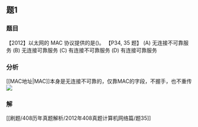 ## 题1
### 题目
【2012】以太网的 MAC 协议提供的是()。 【P34, 35 题】
(A) 无连接不可靠服务
(B) 无连接可靠服务
(C) 有连接不可靠服务
(D) 有连接可靠服务
### 分析
[[MAC地址|MAC]]本身是无连接不可靠的，仅靠MAC的字段，不握手，也不重传
![](https://pic1.zhimg.com/v2-1b90603cf23dc03a904df80eb277e6c0_r.jpg)
### 解
[[刷题/408历年真题解析/2012年408真题计算机网络篇/题35]]